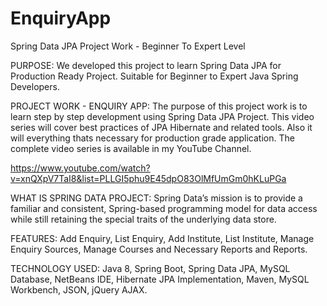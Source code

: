 # EnquiryApp
Spring Data JPA Project Work - Beginner To Expert Level

PURPOSE:
We developed this project to learn Spring Data JPA for Production Ready Project. Suitable for Beginner to Expert Java Spring Developers.

PROJECT WORK - ENQUIRY APP:
The purpose of this project work is to learn step by step development using Spring Data JPA Project. 
This video series will cover best practices of JPA Hibernate and related tools. 
Also it will everything thats necessary for production grade application. 
The complete video series is available in my YouTube Channel.

https://www.youtube.com/watch?v=xnQXpV7TaI8&list=PLLGI5phu9E45dpO83OlMfUmGm0hKLuPGa

WHAT IS SPRING DATA PROJECT:
Spring Data’s mission is to provide a familiar and consistent, Spring-based programming model for data access while still retaining the special traits of the underlying data store.

FEATURES:
Add Enquiry, List Enquiry, Add Institute, List Institute, Manage Enquiry Sources, Manage Courses and Necessary Reports and Reports.  

TECHNOLOGY USED:
Java 8, Spring Boot, Spring Data JPA, MySQL Database, NetBeans IDE, Hibernate JPA Implementation, Maven, MySQL Workbench, JSON, jQuery AJAX.

